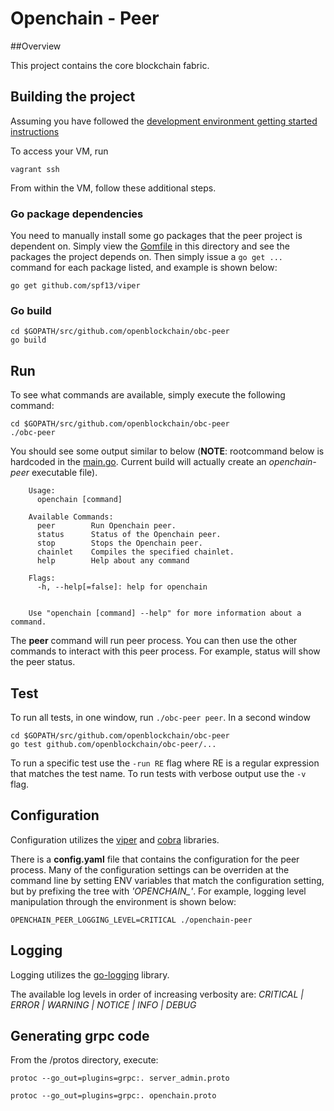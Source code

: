 # Openchain - Peer

##Overview

This project contains the core blockchain fabric.  

## Building the project

Assuming you have followed the [development environment getting started instructions](https://github.com/openblockchain/obc-getting-started/blob/master/devenv.md)

To access your VM, run
```
vagrant ssh
```

From within the VM, follow these additional steps.

### Go package dependencies
You need to manually install some go packages that the peer project is dependent on.  Simply view the [Gomfile](./Gomfile) in this directory and see the packages the project depends on.  Then simply issue a `go get ...` command for each package listed, and example is shown below:

    go get github.com/spf13/viper

### Go build
```
cd $GOPATH/src/github.com/openblockchain/obc-peer
go build
```



## Run

To see what commands are available, simply execute the following command:

    cd $GOPATH/src/github.com/openblockchain/obc-peer
    ./obc-peer

You should see some output similar to below (**NOTE**: rootcommand below is hardcoded in the [main.go](./main.go).  Current build will actually create an *openchain-peer* executable file).

```
    Usage:
      openchain [command]

    Available Commands:
      peer        Run Openchain peer.
      status      Status of the Openchain peer.
      stop        Stops the Openchain peer.
      chainlet    Compiles the specified chainlet.
      help        Help about any command

    Flags:
      -h, --help[=false]: help for openchain


    Use "openchain [command] --help" for more information about a command.
```

The **peer** command will run peer process.  You can then use the other commands to interact with this peer process.  For example, status will show the peer status.

## Test

To run all tests, in one window, run `./obc-peer peer`. In a second window

    cd $GOPATH/src/github.com/openblockchain/obc-peer
    go test github.com/openblockchain/obc-peer/...

To run a specific test use the `-run RE` flag where RE is a regular expression that matches the test name. To run tests with verbose output use the `-v` flag.


## Configuration

Configuration utilizes the [viper](https://github.com/spf13/viper) and [cobra](https://github.com/spf13/cobra) libraries.

There is a **config.yaml** file that contains the configuration for the peer process.  Many of the configuration settings can be overriden at the command line by setting ENV variables that match the configuration setting, but by prefixing the tree with *'OPENCHAIN_'*.  For example, logging level manipulation through the environment is shown below:

    OPENCHAIN_PEER_LOGGING_LEVEL=CRITICAL ./openchain-peer

## Logging
Logging utilizes the [go-logging](https://github.com/op/go-logging) library.  

The available log levels in order of increasing verbosity are: *CRITICAL | ERROR | WARNING | NOTICE | INFO | DEBUG*

## Generating grpc code

From the <WORKSPACE>/protos directory, execute:

    protoc --go_out=plugins=grpc:. server_admin.proto

    protoc --go_out=plugins=grpc:. openchain.proto
